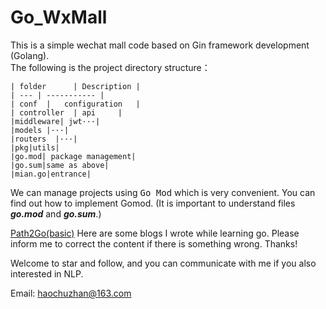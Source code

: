 # Go_WxMall
This is a simple wechat mall code based on Gin framework development (Golang).  
The following is the project directory structure：

```text
| folder      | Description |
| --- | ----------- |
| conf  |   configuration   |
| controller  | api     |
|middleware| jwt···|
|models |···|
|routers  |···|
|pkg|utils|
|go.mod| package management|
|go.sum|same as above|
|mian.go|entrance|
```

We can manage projects using <kbd>Go Mod</kbd> which is very convenient. You can find out how to implement Gomod. (It is important to understand files ***go.mod*** and ***go.sum***.)

[Path2Go(basic)](https://blog.csdn.net/qq_42346574/category_10503317.html?spm=1001.2014.3001.5482)  Here are some blogs I wrote while learning go. Please inform me to correct the content if there is something wrong.  Thanks!

Welcome to star and follow, and you can communicate with me if you also interested in NLP.

Email: haochuzhan@163.com